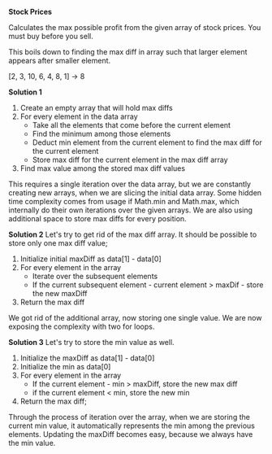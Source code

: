 **Stock Prices**

Calculates the max possible profit from the given array of stock prices.
You must buy before you sell.

This boils down to finding the max diff in array such that larger element appears after smaller element.

[2, 3, 10, 6, 4, 8, 1] -> 8


**Solution 1**
1. Create an empty array that will hold max diffs
2. For every element in the data array
    - Take all the elements that come before the current element
    - Find the minimum among those elements
    - Deduct min element from the current element to find the max diff for the current element
    - Store max diff for the current element in the max diff array
3. Find max value among the stored max diff values

This requires a single iteration over the data array, but we are constantly creating new arrays, 
when we are slicing the initial data array. Some hidden time complexity comes from usage if Math.min and Math.max, 
which internally do their own iterations over the given arrays. We are also using additional space
to store max diffs for every position.

**Solution 2**
Let's try to get rid of the max diff array. It should be possible to store only one max diff value;

1. Initialize initial maxDiff as data[1] - data[0]
2. For every element in the array
    - Iterate over the subsequent elements
    - If the current subsequent element - current element > maxDif - store the new maxDiff
3. Return the max diff

We got rid of the additional array, now storing one single value. We are now exposing the complexity with two for loops.

**Solution 3**
Let's try to store the min value as well.

1. Initialize the maxDiff as data[1] - data[0]
2. Initialize the min as data[0]
3. For every element in the array
    - If the current element - min > maxDiff, store the new max diff
    - if the current element < min, store the new min
4. Return the max diff;

Through the process of iteration over the array, when we are storing the current min value, 
it automatically represents the min among the previous elements. 
Updating the maxDiff becomes easy, because we always have the min value.
 



